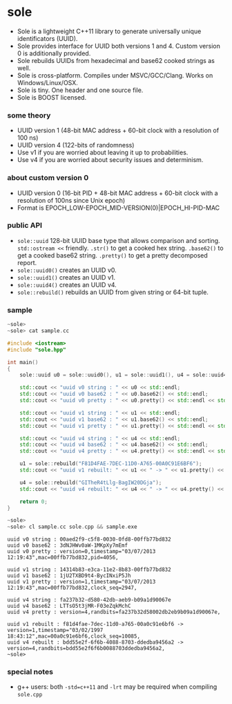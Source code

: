 sole
====

- Sole is a lightweight C++11 library to generate universally unique identificators (UUID).
- Sole provides interface for UUID both versions 1 and 4. Custom version 0 is additionally provided.
- Sole rebuilds UUIDs from hexadecimal and base62 cooked strings as well.
- Sole is cross-platform. Compiles under MSVC/GCC/Clang. Works on Windows/Linux/OSX.
- Sole is tiny. One header and one source file.
- Sole is BOOST licensed.

### some theory
- UUID version 1 (48-bit MAC address + 60-bit clock with a resolution of 100 ns)
- UUID version 4 (122-bits of randomness)
- Use v1 if you are worried about leaving it up to probabilities.
- Use v4 if you are worried about security issues and determinism.

### about custom version 0
- UUID version 0 (16-bit PID + 48-bit MAC address + 60-bit clock with a resolution of 100ns since Unix epoch)
- Format is EPOCH_LOW-EPOCH_MID-VERSION(0)|EPOCH_HI-PID-MAC

### public API
- `sole::uuid` 128-bit UUID base type that allows comparison and sorting. `std::ostream <<` friendly. `.str()` to get a cooked hex string. `.base62()` to get a cooked base62 string. `.pretty()` to get a pretty decomposed report.
- `sole::uuid0()` creates an UUID v0.
- `sole::uuid1()` creates an UUID v1.
- `sole::uuid4()` creates an UUID v4.
- `sole::rebuild()` rebuilds an UUID from given string or 64-bit tuple.

### sample
```c++
~sole>
~sole> cat sample.cc

#include <iostream>
#include "sole.hpp"

int main()
{
    sole::uuid u0 = sole::uuid0(), u1 = sole::uuid1(), u4 = sole::uuid4();

    std::cout << "uuid v0 string : " << u0 << std::endl;
    std::cout << "uuid v0 base62 : " << u0.base62() << std::endl;
    std::cout << "uuid v0 pretty : " << u0.pretty() << std::endl << std::endl;

    std::cout << "uuid v1 string : " << u1 << std::endl;
    std::cout << "uuid v1 base62 : " << u1.base62() << std::endl;
    std::cout << "uuid v1 pretty : " << u1.pretty() << std::endl << std::endl;

    std::cout << "uuid v4 string : " << u4 << std::endl;
    std::cout << "uuid v4 base62 : " << u4.base62() << std::endl;
    std::cout << "uuid v4 pretty : " << u4.pretty() << std::endl << std::endl;

    u1 = sole::rebuild("F81D4FAE-7DEC-11D0-A765-00A0C91E6BF6");
    std::cout << "uuid v1 rebuilt: " << u1 << " -> " << u1.pretty() << std::endl;

    u4 = sole::rebuild("GITheR4tLlg-BagIW20DGja");
    std::cout << "uuid v4 rebuilt: " << u4 << " -> " << u4.pretty() << std::endl;

    return 0;
}

~sole>
~sole> cl sample.cc sole.cpp && sample.exe
```
```
uuid v0 string : 00aed2f9-c5f8-0030-0fd8-00ffb77bd832
uuid v0 base62 : 3dNJHWv0aW-1MKpXy7mEmf
uuid v0 pretty : version=0,timestamp="03/07/2013 12:19:43",mac=00ffb77bd832,pid=4056,

uuid v1 string : 14314b83-e3ca-11e2-8b83-00ffb77bd832
uuid v1 base62 : 1jU2TXBD9t4-BycINxiP5Jh
uuid v1 pretty : version=1,timestamp="03/07/2013 12:19:43",mac=00ffb77bd832,clock_seq=2947,

uuid v4 string : fa237b32-d580-42db-aeb9-b09a1d90067e
uuid v4 base62 : LTTsO5t3jMR-F03eZqkMchC
uuid v4 pretty : version=4,randbits=fa237b32d58002db2eb9b09a1d90067e,

uuid v1 rebuilt : f81d4fae-7dec-11d0-a765-00a0c91e6bf6 -> version=1,timestamp="03/02/1997 18:43:12",mac=00a0c91e6bf6,clock_seq=10085,
uuid v4 rebuilt : bdd55e2f-6f6b-4088-8703-ddedba9456a2 -> version=4,randbits=bdd55e2f6f6b0088703ddedba9456a2,
~sole>
```

### special notes
- g++ users: both `-std=c++11` and `-lrt` may be required when compiling `sole.cpp`
